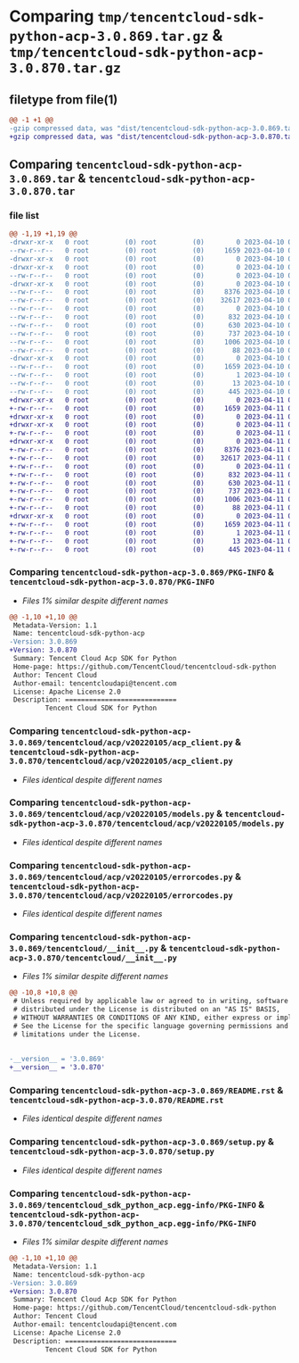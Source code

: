 # Comparing `tmp/tencentcloud-sdk-python-acp-3.0.869.tar.gz` & `tmp/tencentcloud-sdk-python-acp-3.0.870.tar.gz`

## filetype from file(1)

```diff
@@ -1 +1 @@
-gzip compressed data, was "dist/tencentcloud-sdk-python-acp-3.0.869.tar", last modified: Mon Apr 10 02:53:00 2023, max compression
+gzip compressed data, was "dist/tencentcloud-sdk-python-acp-3.0.870.tar", last modified: Tue Apr 11 03:18:28 2023, max compression
```

## Comparing `tencentcloud-sdk-python-acp-3.0.869.tar` & `tencentcloud-sdk-python-acp-3.0.870.tar`

### file list

```diff
@@ -1,19 +1,19 @@
-drwxr-xr-x   0 root         (0) root         (0)        0 2023-04-10 02:53:00.000000 tencentcloud-sdk-python-acp-3.0.869/
--rw-r--r--   0 root         (0) root         (0)     1659 2023-04-10 02:53:00.000000 tencentcloud-sdk-python-acp-3.0.869/PKG-INFO
-drwxr-xr-x   0 root         (0) root         (0)        0 2023-04-10 02:53:00.000000 tencentcloud-sdk-python-acp-3.0.869/tencentcloud/
-drwxr-xr-x   0 root         (0) root         (0)        0 2023-04-10 02:53:00.000000 tencentcloud-sdk-python-acp-3.0.869/tencentcloud/acp/
--rw-r--r--   0 root         (0) root         (0)        0 2023-04-10 02:53:00.000000 tencentcloud-sdk-python-acp-3.0.869/tencentcloud/acp/__init__.py
-drwxr-xr-x   0 root         (0) root         (0)        0 2023-04-10 02:53:00.000000 tencentcloud-sdk-python-acp-3.0.869/tencentcloud/acp/v20220105/
--rw-r--r--   0 root         (0) root         (0)     8376 2023-04-10 02:53:00.000000 tencentcloud-sdk-python-acp-3.0.869/tencentcloud/acp/v20220105/acp_client.py
--rw-r--r--   0 root         (0) root         (0)    32617 2023-04-10 02:53:00.000000 tencentcloud-sdk-python-acp-3.0.869/tencentcloud/acp/v20220105/models.py
--rw-r--r--   0 root         (0) root         (0)        0 2023-04-10 02:53:00.000000 tencentcloud-sdk-python-acp-3.0.869/tencentcloud/acp/v20220105/__init__.py
--rw-r--r--   0 root         (0) root         (0)      832 2023-04-10 02:53:00.000000 tencentcloud-sdk-python-acp-3.0.869/tencentcloud/acp/v20220105/errorcodes.py
--rw-r--r--   0 root         (0) root         (0)      630 2023-04-10 02:53:00.000000 tencentcloud-sdk-python-acp-3.0.869/tencentcloud/__init__.py
--rw-r--r--   0 root         (0) root         (0)      737 2023-04-10 02:53:00.000000 tencentcloud-sdk-python-acp-3.0.869/README.rst
--rw-r--r--   0 root         (0) root         (0)     1006 2023-04-10 02:53:00.000000 tencentcloud-sdk-python-acp-3.0.869/setup.py
--rw-r--r--   0 root         (0) root         (0)       88 2023-04-10 02:53:00.000000 tencentcloud-sdk-python-acp-3.0.869/setup.cfg
-drwxr-xr-x   0 root         (0) root         (0)        0 2023-04-10 02:53:00.000000 tencentcloud-sdk-python-acp-3.0.869/tencentcloud_sdk_python_acp.egg-info/
--rw-r--r--   0 root         (0) root         (0)     1659 2023-04-10 02:53:00.000000 tencentcloud-sdk-python-acp-3.0.869/tencentcloud_sdk_python_acp.egg-info/PKG-INFO
--rw-r--r--   0 root         (0) root         (0)        1 2023-04-10 02:53:00.000000 tencentcloud-sdk-python-acp-3.0.869/tencentcloud_sdk_python_acp.egg-info/dependency_links.txt
--rw-r--r--   0 root         (0) root         (0)       13 2023-04-10 02:53:00.000000 tencentcloud-sdk-python-acp-3.0.869/tencentcloud_sdk_python_acp.egg-info/top_level.txt
--rw-r--r--   0 root         (0) root         (0)      445 2023-04-10 02:53:00.000000 tencentcloud-sdk-python-acp-3.0.869/tencentcloud_sdk_python_acp.egg-info/SOURCES.txt
+drwxr-xr-x   0 root         (0) root         (0)        0 2023-04-11 03:18:28.000000 tencentcloud-sdk-python-acp-3.0.870/
+-rw-r--r--   0 root         (0) root         (0)     1659 2023-04-11 03:18:28.000000 tencentcloud-sdk-python-acp-3.0.870/PKG-INFO
+drwxr-xr-x   0 root         (0) root         (0)        0 2023-04-11 03:18:28.000000 tencentcloud-sdk-python-acp-3.0.870/tencentcloud/
+drwxr-xr-x   0 root         (0) root         (0)        0 2023-04-11 03:18:28.000000 tencentcloud-sdk-python-acp-3.0.870/tencentcloud/acp/
+-rw-r--r--   0 root         (0) root         (0)        0 2023-04-11 03:18:28.000000 tencentcloud-sdk-python-acp-3.0.870/tencentcloud/acp/__init__.py
+drwxr-xr-x   0 root         (0) root         (0)        0 2023-04-11 03:18:28.000000 tencentcloud-sdk-python-acp-3.0.870/tencentcloud/acp/v20220105/
+-rw-r--r--   0 root         (0) root         (0)     8376 2023-04-11 03:18:28.000000 tencentcloud-sdk-python-acp-3.0.870/tencentcloud/acp/v20220105/acp_client.py
+-rw-r--r--   0 root         (0) root         (0)    32617 2023-04-11 03:18:28.000000 tencentcloud-sdk-python-acp-3.0.870/tencentcloud/acp/v20220105/models.py
+-rw-r--r--   0 root         (0) root         (0)        0 2023-04-11 03:18:28.000000 tencentcloud-sdk-python-acp-3.0.870/tencentcloud/acp/v20220105/__init__.py
+-rw-r--r--   0 root         (0) root         (0)      832 2023-04-11 03:18:28.000000 tencentcloud-sdk-python-acp-3.0.870/tencentcloud/acp/v20220105/errorcodes.py
+-rw-r--r--   0 root         (0) root         (0)      630 2023-04-11 03:18:28.000000 tencentcloud-sdk-python-acp-3.0.870/tencentcloud/__init__.py
+-rw-r--r--   0 root         (0) root         (0)      737 2023-04-11 03:18:28.000000 tencentcloud-sdk-python-acp-3.0.870/README.rst
+-rw-r--r--   0 root         (0) root         (0)     1006 2023-04-11 03:18:28.000000 tencentcloud-sdk-python-acp-3.0.870/setup.py
+-rw-r--r--   0 root         (0) root         (0)       88 2023-04-11 03:18:28.000000 tencentcloud-sdk-python-acp-3.0.870/setup.cfg
+drwxr-xr-x   0 root         (0) root         (0)        0 2023-04-11 03:18:28.000000 tencentcloud-sdk-python-acp-3.0.870/tencentcloud_sdk_python_acp.egg-info/
+-rw-r--r--   0 root         (0) root         (0)     1659 2023-04-11 03:18:28.000000 tencentcloud-sdk-python-acp-3.0.870/tencentcloud_sdk_python_acp.egg-info/PKG-INFO
+-rw-r--r--   0 root         (0) root         (0)        1 2023-04-11 03:18:28.000000 tencentcloud-sdk-python-acp-3.0.870/tencentcloud_sdk_python_acp.egg-info/dependency_links.txt
+-rw-r--r--   0 root         (0) root         (0)       13 2023-04-11 03:18:28.000000 tencentcloud-sdk-python-acp-3.0.870/tencentcloud_sdk_python_acp.egg-info/top_level.txt
+-rw-r--r--   0 root         (0) root         (0)      445 2023-04-11 03:18:28.000000 tencentcloud-sdk-python-acp-3.0.870/tencentcloud_sdk_python_acp.egg-info/SOURCES.txt
```

### Comparing `tencentcloud-sdk-python-acp-3.0.869/PKG-INFO` & `tencentcloud-sdk-python-acp-3.0.870/PKG-INFO`

 * *Files 1% similar despite different names*

```diff
@@ -1,10 +1,10 @@
 Metadata-Version: 1.1
 Name: tencentcloud-sdk-python-acp
-Version: 3.0.869
+Version: 3.0.870
 Summary: Tencent Cloud Acp SDK for Python
 Home-page: https://github.com/TencentCloud/tencentcloud-sdk-python
 Author: Tencent Cloud
 Author-email: tencentcloudapi@tencent.com
 License: Apache License 2.0
 Description: ============================
         Tencent Cloud SDK for Python
```

### Comparing `tencentcloud-sdk-python-acp-3.0.869/tencentcloud/acp/v20220105/acp_client.py` & `tencentcloud-sdk-python-acp-3.0.870/tencentcloud/acp/v20220105/acp_client.py`

 * *Files identical despite different names*

### Comparing `tencentcloud-sdk-python-acp-3.0.869/tencentcloud/acp/v20220105/models.py` & `tencentcloud-sdk-python-acp-3.0.870/tencentcloud/acp/v20220105/models.py`

 * *Files identical despite different names*

### Comparing `tencentcloud-sdk-python-acp-3.0.869/tencentcloud/acp/v20220105/errorcodes.py` & `tencentcloud-sdk-python-acp-3.0.870/tencentcloud/acp/v20220105/errorcodes.py`

 * *Files identical despite different names*

### Comparing `tencentcloud-sdk-python-acp-3.0.869/tencentcloud/__init__.py` & `tencentcloud-sdk-python-acp-3.0.870/tencentcloud/__init__.py`

 * *Files 1% similar despite different names*

```diff
@@ -10,8 +10,8 @@
 # Unless required by applicable law or agreed to in writing, software
 # distributed under the License is distributed on an "AS IS" BASIS,
 # WITHOUT WARRANTIES OR CONDITIONS OF ANY KIND, either express or implied.
 # See the License for the specific language governing permissions and
 # limitations under the License.
 
 
-__version__ = '3.0.869'
+__version__ = '3.0.870'
```

### Comparing `tencentcloud-sdk-python-acp-3.0.869/README.rst` & `tencentcloud-sdk-python-acp-3.0.870/README.rst`

 * *Files identical despite different names*

### Comparing `tencentcloud-sdk-python-acp-3.0.869/setup.py` & `tencentcloud-sdk-python-acp-3.0.870/setup.py`

 * *Files identical despite different names*

### Comparing `tencentcloud-sdk-python-acp-3.0.869/tencentcloud_sdk_python_acp.egg-info/PKG-INFO` & `tencentcloud-sdk-python-acp-3.0.870/tencentcloud_sdk_python_acp.egg-info/PKG-INFO`

 * *Files 1% similar despite different names*

```diff
@@ -1,10 +1,10 @@
 Metadata-Version: 1.1
 Name: tencentcloud-sdk-python-acp
-Version: 3.0.869
+Version: 3.0.870
 Summary: Tencent Cloud Acp SDK for Python
 Home-page: https://github.com/TencentCloud/tencentcloud-sdk-python
 Author: Tencent Cloud
 Author-email: tencentcloudapi@tencent.com
 License: Apache License 2.0
 Description: ============================
         Tencent Cloud SDK for Python
```


